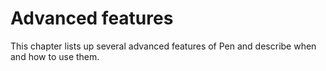 # Advanced features

This chapter lists up several advanced features of Pen and describe when and how to use them.
